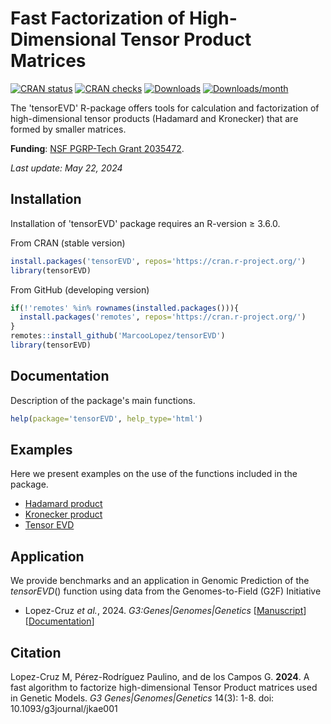 # Fast Factorization of High-Dimensional Tensor Product Matrices

[![CRAN status](https://www.r-pkg.org/badges/version/tensorEVD?color=green)](https://CRAN.R-project.org/package=tensorEVD)
[![CRAN checks](https://badges.cranchecks.info/worst/tensorEVD.svg)](https://cran.r-project.org/web/checks/check_results_tensorEVD.html)
[![Downloads](https://cranlogs.r-pkg.org/badges/grand-total/tensorEVD)](http://www.r-pkg.org/pkg/tensorEVD)
[![Downloads/month](https://cranlogs.r-pkg.org/badges/tensorEVD?color=blue)](http://www.r-pkg.org/pkg/tensorEVD)

The 'tensorEVD' R-package offers tools for calculation and factorization of high-dimensional tensor products (Hadamard and Kronecker) that are formed by smaller matrices.

**Funding**: [NSF PGRP-Tech Grant 2035472](https://www.nsf.gov/awardsearch/showAward?AWD_ID=2035472&HistoricalAwards=false).

*Last update: May 22, 2024*

## Installation
Installation of 'tensorEVD' package requires an R-version &ge; 3.6.0.

From CRAN (stable version)
```r
install.packages('tensorEVD', repos='https://cran.r-project.org/')  
library(tensorEVD)                                                  
```

From GitHub (developing version)
```r
if(!'remotes' %in% rownames(installed.packages())){
  install.packages('remotes', repos='https://cran.r-project.org/')  
}
remotes::install_github('MarcooLopez/tensorEVD')                    
library(tensorEVD)                                                
```

## Documentation
Description of the package's main functions.
```r
help(package='tensorEVD', help_type='html')
```

## Examples
Here we present examples on the use of the functions included in the package.

* [Hadamard product](http://htmlpreview.github.io/?https://github.com/MarcooLopez/tensorEVD/blob/main/inst/Rmd/hadamard.html)
* [Kronecker product](http://htmlpreview.github.io/?https://github.com/MarcooLopez/tensorEVD/blob/main/inst/Rmd/kronecker.html)
* [Tensor EVD](http://htmlpreview.github.io/?https://github.com/MarcooLopez/tensorEVD/blob/main/inst/Rmd/tensorEVD.html)

## Application
We provide benchmarks and an application in Genomic Prediction of the *tensorEVD*() function using data from the Genomes-to-Field (G2F) Initiative

* Lopez-Cruz *et al.*, 2024. *G3:Genes|Genomes|Genetics* [[Manuscript](https://academic.oup.com/g3journal/article/14/3/jkae001/7511334)] [[Documentation](http://htmlpreview.github.io/?https://github.com/MarcooLopez/tensorEVD/blob/master/inst/doc/tensorEVD-documentation.html)]

## Citation
Lopez-Cruz M, Pérez-Rodríguez Paulino, and de los Campos G. **2024**. A fast algorithm to factorize high-dimensional Tensor Product matrices used in Genetic Models. *G3 Genes|Genomes|Genetics* 14(3): 1-8. doi: 10.1093/g3journal/jkae001
